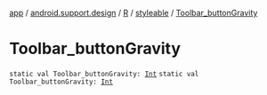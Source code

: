 [app](../../../index.md) / [android.support.design](../../index.md) / [R](../index.md) / [styleable](index.md) / [Toolbar_buttonGravity](./-toolbar_button-gravity.md)

# Toolbar_buttonGravity

`static val Toolbar_buttonGravity: `[`Int`](https://kotlinlang.org/api/latest/jvm/stdlib/kotlin/-int/index.html)
`static val Toolbar_buttonGravity: `[`Int`](https://kotlinlang.org/api/latest/jvm/stdlib/kotlin/-int/index.html)
